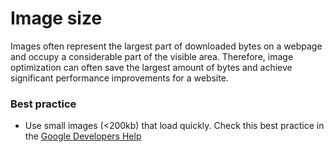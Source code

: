# Image size
Images often represent the largest part of downloaded bytes on a webpage and occupy a considerable part of the visible area. Therefore, image optimization can often save the largest amount of bytes and achieve significant performance improvements for a website.

### Best practice
* Use small images (<200kb) that load quickly. Check this best practice in the [Google Developers Help](https://developers.google.com/web/fundamentals/performance/optimizing-content-efficiency/image-optimization)
